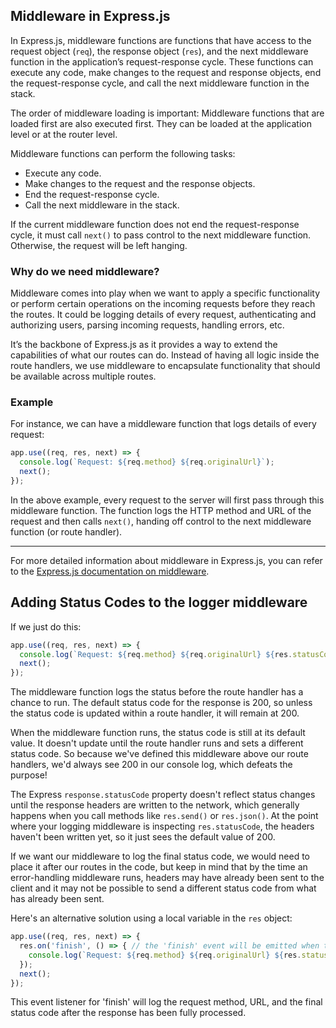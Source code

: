 ## Middleware in Express.js

In Express.js, middleware functions are functions that have access to the request object (`req`), the response object (`res`), and the next middleware function in the application’s request-response cycle. These functions can execute any code, make changes to the request and response objects, end the request-response cycle, and call the next middleware function in the stack.

The order of middleware loading is important: Middleware functions that are loaded first are also executed first. They can be loaded at the application level or at the router level.

Middleware functions can perform the following tasks:

- Execute any code.
- Make changes to the request and the response objects.
- End the request-response cycle.
- Call the next middleware in the stack.

If the current middleware function does not end the request-response cycle, it must call `next()` to pass control to the next middleware function. Otherwise, the request will be left hanging.

### Why do we need middleware?

Middleware comes into play when we want to apply a specific functionality or perform certain operations on the incoming requests before they reach the routes. It could be logging details of every request, authenticating and authorizing users, parsing incoming requests, handling errors, etc.

It’s the backbone of Express.js as it provides a way to extend the capabilities of what our routes can do. Instead of having all logic inside the route handlers, we use middleware to encapsulate functionality that should be available across multiple routes.

### Example

For instance, we can have a middleware function that logs details of every request:

```javascript
app.use((req, res, next) => {
  console.log(`Request: ${req.method} ${req.originalUrl}`);
  next();
});
```

In the above example, every request to the server will first pass through this middleware function. The function logs the HTTP method and URL of the request and then calls `next()`, handing off control to the next middleware function (or route handler).

---

For more detailed information about middleware in Express.js, you can refer to the [Express.js documentation on middleware](https://expressjs.com/en/guide/using-middleware.html).

## Adding Status Codes to the logger middleware

If we just do this:

```js
app.use((req, res, next) => {
  console.log(`Request: ${req.method} ${req.originalUrl} ${res.statusCode}`);
  next();
});
```

The middleware function logs the status before the route handler has a chance to run. The default status code for the response is 200, so unless the status code is updated within a route handler, it will remain at 200.

When the middleware function runs, the status code is still at its default value. It doesn't update until the route handler runs and sets a different status code. So because we've defined this middleware above our route handlers, we'd always see 200 in our console log, which defeats the purpose!

The Express `response.statusCode` property doesn't reflect status changes until the response headers are written to the network, which generally happens when you call methods like `res.send()` or `res.json()`. At the point where your logging middleware is inspecting `res.statusCode`, the headers haven't been written yet, so it just sees the default value of 200.

If we want our middleware to log the final status code, we would need to place it after our routes in the code, but keep in mind that by the time an error-handling middleware runs, headers may have already been sent to the client and it may not be possible to send a different status code from what has already been sent. 

Here's an alternative solution using a local variable in the `res` object:

```javascript
app.use((req, res, next) => {
  res.on('finish', () => { // the 'finish' event will be emitted when the response is handed over to the OS
    console.log(`Request: ${req.method} ${req.originalUrl} ${res.statusCode}`);
  });
  next();
});
```

This event listener for 'finish' will log the request method, URL, and the final status code after the response has been fully processed.